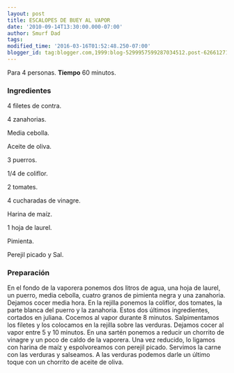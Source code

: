 ```yaml
---
layout: post
title: ESCALOPES DE BUEY AL VAPOR
date: '2010-09-14T13:30:00.000-07:00'
author: Smurf Dad
tags: 
modified_time: '2016-03-16T01:52:48.250-07:00'
blogger_id: tag:blogger.com,1999:blog-5299957599287034512.post-6266127137869861888
---
```


Para 4 personas.
<b>Tiempo</b> 60 minutos.

<h3>Ingredientes</h3>

4 filetes de contra.

4 zanahorias.

Media cebolla.

Aceite de oliva.

3 puerros.

1/4 de coliflor.

2 tomates.

4 cucharadas de vinagre.

Harina de maíz.

1 hoja de laurel.

Pimienta.

Perejil picado y Sal.

<h3>Preparación</h3>

En el fondo de la vaporera ponemos dos litros de agua, una hoja de laurel, un puerro, media cebolla, cuatro granos de pimienta negra y una zanahoria. Dejamos cocer media hora. En la rejilla ponemos la coliflor, dos tomates, la parte blanca del puerro y la zanahoria. Estos dos últimos ingredientes, cortados en juliana. Cocemos al vapor durante 8 minutos. Salpimentamos los filetes y los colocamos en la rejilla sobre las verduras. Dejamos cocer al vapor entre 5 y 10 minutos. En una sartén ponemos a reducir un chorrito de vinagre y un poco de caldo de la vaporera. Una vez reducido, lo ligamos con harina de maíz y espolvoreamos con perejil picado. Servimos la carne con las verduras y salseamos. A las verduras podemos darle un último toque con un chorrito de aceite de oliva.

